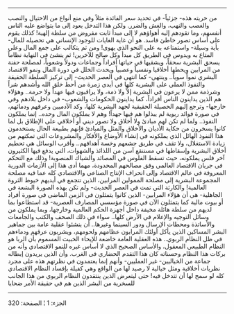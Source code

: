------------------------------------------------------------------------

من حريته هذه- جزئياً- في تحديد سعر الفائدة مثلاً وفي منع أنواع من الاحتيال
والنصب والغصب والنهب، والغش والضرر. ولكن هذا التدخل يعود إلى ما يتواضع
عليه الناس أنفسهم، وما تقودهم إليه أهواؤهم لا إلى مبدأ ثابت مفروض من
سلطة إلهية! كذلك يقوم على أساس تصور خاطئ فاسد. هو أن غاية الغايات للوجود
الإنساني هي تحصيله للمال- بأية وسيلة- واستمتاعه به على النحو الذي يهوى!
ومن ثم يتكالب على جمع المال وعلى المتاع به ويدوس في الطريق كل مبدأ وكل
صالح للآخرين! ثم ينشئ في النهاية نظاماً يسحق البشرية سحقاً، ويشقيها في
حياتها أفراداً وجماعات ودولاً وشعوباً، لمصلحة حفنة من المرابين ويحطها
أخلاقيا ونفسياً وعصبياً ويحدث الخلل في دورة المال ونمو الاقتصاد البشري
نمواً سوياً.. وينتهي- كما انتهى في العصر الحديث- إلى تركيز السلطة الحقيقة
والنفوذ العملي على البشرية كلها في أيدي زمرة من أحط خلق الله وأشدهم شراً
وشرذمة ممن لا يرعون في البشرية إلاًّ ولا ذمة، ولا يراقبون فيها عهداً ولا
حرمة.. وهؤلاء هم الذين يداينون الناس أفراداً، كما يداينون الحكومات
والشعوب- في داخل بلادهم وفي خارجها- وترجع إليهم الحصيلة الحقيقية لجهد
البشرية كلها، وكد الآدميين وعرقهم ودمائهم، في صورة فوائد ربوية لم يبذلوا
هم فيها جهداً! وهم لا يملكون المال وحده.. إنما يملكون النفوذ.. ولما لم
تكن لهم مبادئ ولا أخلاق ولا تصور ديني أو أخلاقي على الإطلاق بل لما كانوا
يسخرون من حكاية الأديان والأخلاق والمثل والمبادئ فإنهم بطبيعة الحال
يستخدمون هذا النفوذ الهائل الذي يملكونه في إنشاء الأوضاع والأفكار
والمشروعات التي تمكنهم من زيادة الاستغلال، ولا تقف في طريق جشعهم وخسة
أهدافهم.. وأقرب الوسائل هي تحطيم أخلاق البشرية وإسقاطها في مستنقع آسن من
اللذائذ والشهوات، التي يدفع فيها الكثيرون آخر فلس يملكونه، حيث تسقط
الفلوس في المصائد والشباك المنصوبة! وذلك مع التحكم في جريان الاقتصاد
العالمي وفق مصالحهم المحدودة، مهما أدى هذا إلى الأزمات الدورية المعروفة
في عالم الاقتصاد وإلى انحراف الإنتاج الصناعي والاقتصادي كله عما فيه
مصلحة المجموعة البشرية إلى مصلحة الممولين المرابين، الذين تتجمع في
أيديهم خيوط الثروة العالمية! والكارثة التي تمت في العصر الحديث- ولم تكن
بهذه الصورة البشعة في الجاهلية- هي أن هؤلاء المرابين- الذين كانوا
يتمثلون في الزمن الماضي في صورة أفراد أو بيوت مالية كما يتمثلون الآن في
صورة مؤسسي المصارف العصرية- قد استطاعوا بما لديهم من سلطة هائلة مخيفة
داخل أجهزة الحكم العالمية وخارجها، وبما يملكون من وسائل التوجيه والإعلام
في الأرض كلها.. سواء في ذلك الصحف والكتب والجامعات والأساتذة ومحطات
الإرسال ودور السينما وغيرها.. أن ينشئوا عقلية عامة بين جماهير البشر
المساكين الذين يأكل أولئك المرابون عظامهم ولحومهم، ويشربون عرقهم ودماءهم
في ظل النظام الربوي.. هذه العقلية العامة خاضعة للإيحاء الخبيث المسموم
بأن الربا هو النظام الطبيعي المعقول، والأساس الصحيح الذي لا أساس غيره
للنمو الاقتصادي وأنه من بركات هذا النظام وحسناته كان هذا التقدم الحضاري
في الغرب. وأن الذين يريدون إبطاله جماعة من الخياليين- غير العمليين-
وأنهم إنما يعتمدون في نظرتهم هذه على مجرد نظريات أخلاقية ومثل خيالية لا
رصيد لها من الواقع وهي كفيلة بإفساد النظام الاقتصادي كله لو سمح لها أن
تتدخل فيه! حتى ليتعرض الذين ينتقدون النظام الربوي من هذا الجانب للسخرية
من البشر الذين هم في حقيقة الأمر ضحايا

------------------------------------------------------------------------

الجزء: 1 ¦ الصفحة: 320
